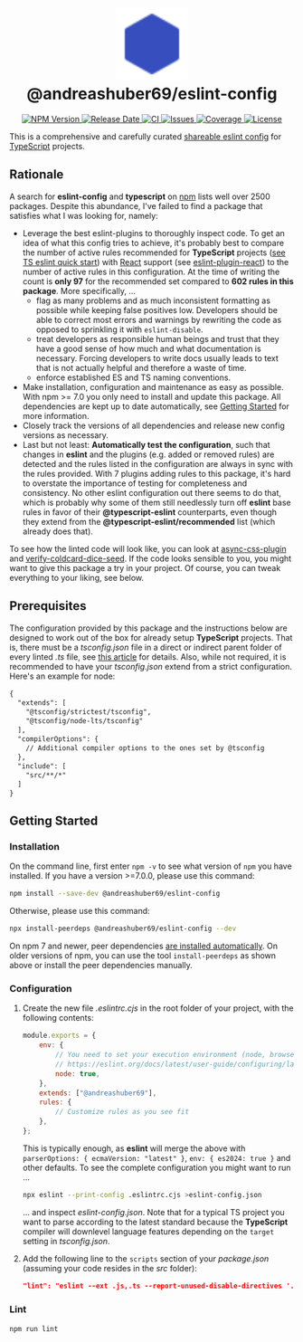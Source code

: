 <h1 align="center">
  <img
    width="128" alt="logo"
    src="https://raw.githubusercontent.com/andreashuber69/eslint-config/master/doc/icon.svg?sanitize=true"><br>
  @andreashuber69/eslint-config
</h1>
<p align="center">
  <a href="https://www.npmjs.com/package/@andreashuber69/eslint-config">
    <img src="https://img.shields.io/npm/v/@andreashuber69/eslint-config" alt="NPM Version">
  </a>
  <a href="https://github.com/andreashuber69/eslint-config/releases">
    <img src="https://img.shields.io/github/release-date/andreashuber69/eslint-config.svg" alt="Release Date">
  </a>
  <a href="https://github.com/andreashuber69/eslint-config/actions/workflows/ci.yml">
    <img src="https://github.com/andreashuber69/eslint-config/actions/workflows/ci.yml/badge.svg" alt="CI">
  </a>
  <a href="https://github.com/andreashuber69/eslint-config/issues">
    <img src="https://img.shields.io/github/issues-raw/andreashuber69/eslint-config.svg" alt="Issues">
  </a>
  <a href="https://coveralls.io/github/andreashuber69/eslint-config?branch=master">
    <img src="https://coveralls.io/repos/github/andreashuber69/eslint-config/badge.svg?branch=master" alt="Coverage">
  </a>
  <a href="https://github.com/andreashuber69/eslint-config/blob/master/LICENSE">
    <img src="https://img.shields.io/github/license/andreashuber69/eslint-config.svg" alt="License">
  </a>
</p>

This is a comprehensive and carefully curated
[shareable eslint config](https://eslint.org/docs/latest/developer-guide/shareable-configs) for
[TypeScript](https://www.typescriptlang.org/) projects.

## Rationale

A search for **eslint-config** and **typescript** on [npm](https://npmjs.com) lists well over 2500 packages. Despite
this abundance, I've failed to find a package that satisfies what I was looking for, namely:

- Leverage the best eslint-plugins to thoroughly inspect code. To get an idea of what this config tries to achieve, it's
  probably best to compare the number of active rules recommended for **TypeScript** projects
  ([see TS eslint quick start](https://typescript-eslint.io/getting-started#quickstart)) with
  [React](https://react.dev/) support (see [eslint-plugin-react](https://www.npmjs.com/package/eslint-plugin-react)) to
  the number of active rules in this configuration. At the time of writing the count is **only 97** for the recommended
  set compared to **602 rules in this package**.
  More specifically, ...
  - flag as many problems and as much inconsistent formatting as possible while keeping false positives low. Developers
    should be able to correct most errors and warnings by rewriting the code as opposed to sprinkling it with
    `eslint-disable`.
  - treat developers as responsible human beings and trust that they have a good sense of how much and what
    documentation is necessary. Forcing developers to write docs usually leads to text that is not actually helpful and
    therefore a waste of time.
  - enforce established ES and TS naming conventions.
- Make installation, configuration and maintenance as easy as possible. With npm >= 7.0 you only need to install and
  update this package. All dependencies are kept up to date automatically, see [Getting Started](#getting-started) for
  more information.
- Closely track the versions of all dependencies and release new config versions as necessary.
- Last but not least: **Automatically test the configuration**, such that changes in **eslint** and the plugins (e.g.
  added or removed rules) are detected and the rules listed in the configuration are always in sync with the rules
  provided. With 7 plugins adding rules to this package, it's hard to overstate the importance of testing for
  completeness and consistency. No other eslint configuration out there seems to do that, which is probably why some of
  them still needlessly turn off **eslint** base rules in favor of their **@typescript-eslint** counterparts, even
  though they extend from the **@typescript-eslint/recommended** list (which already does that).

To see how the linted code will look like, you can look at
[async-css-plugin](https://github.com/andreashuber69/async-css-plugin/tree/develop/src) and
[verify-coldcard-dice-seed](https://github.com/andreashuber69/verify-coldcard-dice-seed/tree/develop/src). If the code
looks sensible to you, you might want to give this package a try in your project. Of course, you can tweak everything to
your liking, see below.

## Prerequisites

The configuration provided by this package and the instructions below are designed to work out of the box for already
setup **TypeScript** projects. That is, there must be a _tsconfig.json_ file in a direct or indirect parent folder of
every linted _.ts_ file, see [this article](https://typescript-eslint.io/blog/parser-options-project-true/) for details.
Also, while not required, it is recommended to have your _tsconfig.json_ extend from a strict configuration. Here's an
example for node:

```jsonc
{
  "extends": [
    "@tsconfig/strictest/tsconfig",
    "@tsconfig/node-lts/tsconfig"
  ],
  "compilerOptions": {
    // Additional compiler options to the ones set by @tsconfig
  },
  "include": [
    "src/**/*"
  ]
}
```

## Getting Started

### Installation

On the command line, first enter `npm -v` to see what version of `npm` you have installed. If you have a version
&gt;=7.0.0, please use this command:

```bash
npm install --save-dev @andreashuber69/eslint-config
```

Otherwise, please use this command:

```bash
npx install-peerdeps @andreashuber69/eslint-config --dev
```

On npm 7 and newer, peer dependencies
[are installed automatically](https://github.com/npm/rfcs/blob/main/implemented/0025-install-peer-deps.md). On
older versions of npm, you can use the tool `install-peerdeps` as shown above or install the peer dependencies
manually.

### Configuration

1. Create the new file _.eslintrc.cjs_ in the root folder of your project, with the following contents:

   ```js
   module.exports = {
       env: {
           // You need to set your execution environment (node, browser, etc.), for more information please see
           // https://eslint.org/docs/latest/user-guide/configuring/language-options#specifying-environments
           node: true,
       },
       extends: ["@andreashuber69"],
       rules: {
           // Customize rules as you see fit
       },
   };
   ```

   This is typically enough, as **eslint** will merge the above with `parserOptions: { ecmaVersion: "latest" }`,
   `env: { es2024: true }` and other defaults. To see the complete configuration you might want to run ...

   ```bash
   npx eslint --print-config .eslintrc.cjs >eslint-config.json
   ```

   ... and inspect _eslint-config.json_. Note that for a typical TS project you want to parse according to the latest
   standard because the **TypeScript** compiler will downlevel language features depending on the `target` setting in
   _tsconfig.json_.

2. Add the following line to the `scripts` section of your _package.json_ (assuming your code resides in the _src_
   folder):

   ```json
   "lint": "eslint --ext .js,.ts --report-unused-disable-directives './src'",
   ```

### Lint

```bash
npm run lint
```
